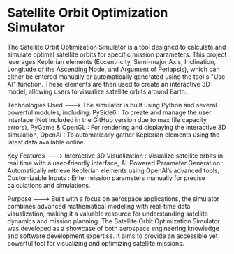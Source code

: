 # Satellite Orbit Optimization Simulator

The Satellite Orbit Optimization Simulator is a tool designed to calculate and simulate optimal satellite orbits for specific mission parameters. This project leverages Keplerian elements (Eccentricity, Semi-major Axis, Inclination, Longitude of the Ascending Node, and Argument of Periapsis), which can either be entered manually or automatically generated using the tool's "Use AI" function. These elements are then used to create an interactive 3D model, allowing users to visualize satellite orbits around Earth.

Technologies Used --->
The simulator is built using Python and several powerful modules, including:
PySide6         : To create and manage the user interface (Not included in the GitHub version due to max file capacity errors),
PyGame & OpenGL : For rendering and displaying the interactive 3D simulation,
OpenAI          : To automatically gather Keplerian elements using the latest data available online.

Key Features --->
Interactive 3D Visualization    : Visualize satellite orbits in real time with a user-friendly interface,
AI-Powered Parameter Generation : Automatically retrieve Keplerian elements using OpenAI’s advanced tools,
Customizable Inputs             : Enter mission parameters manually for precise calculations and simulations.

Purpose --->
Built with a focus on aerospace applications, the simulator combines advanced mathematical modeling with real-time data visualization, making it a valuable resource for understanding satellite dynamics and mission planning. The Satellite Orbit Optimization Simulator was developed as a showcase of both aerospace engineering knowledge and software development expertise. It aims to provide an accessible yet powerful tool for visualizing and optimizing satellite missions.

